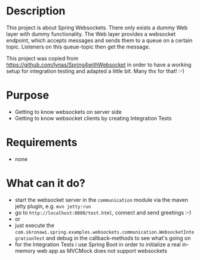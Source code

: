 # Description

This project is about Spring Websockets. There only exists a dummy Web layer with dummy functionality. 
The Web layer provides a websocket endpoint, which accepts messages and sends them to a queue on a certain topic.
Listeners on this queue-topic then get the message.

This project was copied from https://github.com/lynas/Spring4withWebsocket in order to have a working setup for integration testing and adapted a little bit.
Many thx for that! :-)

# Purpose

* Getting to know websockets on server side
* Getting to know websocket clients by creating Integration Tests

# Requirements

* none

# What can it do?

* start the websocket server in the `communication` module via the maven jetty plugin, e.g. `mvn jetty:run`
* go to `http://localhost:8080/test.html`, connect and send greetings :-)
* or
* just execute the `com.skronawi.spring.examples.websockets.communication.WebsocketIntegrationTest` and debug in the callback-methods to see what's going on
* for the Integration Tests i use Spring Boot in order to initialize a real in-memory web app as MVCMock does not support websockets